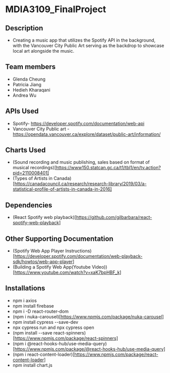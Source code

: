 
# MDIA3109_FinalProject
## Description
- Creating a music app that utilizes the Spotify API in the background, with the Vancouver City Public Art serving as the backdrop to showcase local art alongside the music.

## Team members
- Glenda Cheung
- Patricia Jiang
- Hedieh Kharaqani
- Andrea Wu

## APIs Used
- Spotify- https://developer.spotify.com/documentation/web-api
- Vancouver City Public art - https://opendata.vancouver.ca/explore/dataset/public-art/information/ 

## Charts Used
- (Sound recording and music publishing, sales based on format of musical recordings)[https://www150.statcan.gc.ca/t1/tbl1/en/tv.action?pid=2110008401]
- (Types of Artists in Canada)[https://canadacouncil.ca/research/research-library/2019/03/a-statistical-profile-of-artists-in-canada-in-2016]

## Dependencies
- (React Spotify web playback)[https://github.com/gilbarbara/react-spotify-web-playback]


## Other Supporting Documentation
- (Spotify Web App Player Instructions)[https://developer.spotify.com/documentation/web-playback-sdk/howtos/web-app-player]
- (Building a Spotify Web App(Youtube Video))[https://www.youtube.com/watch?v=xaK7bpHBF_k]

## Installations
- npm i axios
- npm install firebase
- npm i -D react-router-dom
- (npm i nuka-carousel)[https://www.npmjs.com/package/nuka-carousel]
- npm install cypress --save-dev
- npx cypress run and npx cypress open
- (npm install --save react-spinners)[https://www.npmjs.com/package/react-spinners]
- (npm i @react-hooks-hub/use-media-query)[https://www.npmjs.com/package/@react-hooks-hub/use-media-query]
- (npm i react-content-loader)[https://www.npmjs.com/package/react-content-loader]
- npm install chart.js
